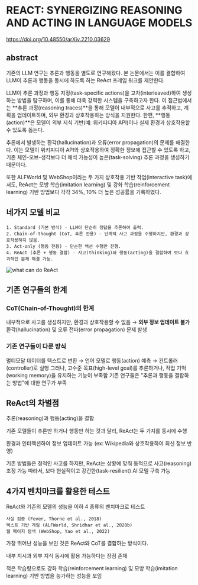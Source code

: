 # REACT: SYNERGIZING REASONING AND ACTING IN LANGUAGE MODELS

https://doi.org/10.48550/arXiv.2210.03629

## abstract
기존의 LLM 연구는 추론과 행동을 별도로 연구해왔다. 본 논문에서는 이를 결합하여 LLM이 추론과 행동을 동시에 하도록 하는 ReAct 프레임 워크를 제안한다. 

LLM이 추론 과정과 행동 지정(task-specific actions)을 교차(interleaved)하여 생성하는 방법을 탐구하며, 이를 통해 더욱 강력한 시스템을 구축하고자 한다. 이 접근법에서는 **추론 과정(reasoning traces)**을 통해 모델이 내부적으로 사고를 추적하고, 계획을 업데이트하며, 외부 환경과 상호작용하는 방식을 지원한다. 한편, **행동(action)**은 모델이 외부 지식 기반(예: 위키피디아 API)이나 실제 환경과 상호작용할 수 있도록 돕는다.

추론에서 발생하는 환각(hallucination)과 오류(error propagation)의 문제를 해결한다. 이는 모델이 위키피디아 API와 상호작용하여 정확한 정보에 접근할 수 있도록 하고, 기존 체인-오브-생각보다 더 해석 가능성이 높은(task-solving) 추론 과정을 생성하기 때문이다.

또한 ALFWorld 및 WebShop이라는 두 가지 상호작용 기반 작업(interactive task)에서도, ReAct는 모방 학습(imitation learning) 및 강화 학습(reinforcement learning) 기반 방법보다 각각 34%, 10% 더 높은 성공률을 기록하였다.

## 네가지 모델 비교
```
1. Standard (기본 방식) - LLM이 단순히 정답을 추론하여 출력.
2. Chain-of-thought (CoT, 추론 전용) - 단계적 사고 과정을 수행하지만, 환경과 상호작용하지 않음.
3. Act-only (행동 전용) - 단순한 액션 수행만 진행.
4. ReAct (추론 + 행동 결합) - 사고(thinking)와 행동(acting)을 결합하여 보다 효과적인 문제 해결 가능.
```

![what can do ReAct](LLM_agent_example_ReAct.png)

## 기존 연구들의 한계
### CoT(Chain-of-Thought)의 한계
내부적으로 사고를 생성하지만, 환경과 상호작용할 수 없음 → **외부 정보 업데이트 불가**
환각(hallucination) 및 오류 전파(error propagation) 문제 발생

### 기존 연구들이 다룬 방식
멀티모달 데이터를 텍스트로 변환 → 언어 모델로 행동(action) 예측 → 컨트롤러(controller)로 실행
그러나, 고수준 목표(high-level goal)를 추론하거나, 작업 기억(working memory)을 유지하는 기능이 부족함
기존 연구들은 "추론과 행동을 결합하는 방법"에 대한 연구가 부족

## ReAct의 차별점 
추론(reasoning)과 행동(acting)을 결합

기존 모델들이 추론만 하거나 행동만 하는 것과 달리, ReAct는 두 가지를 동시에 수행

환경과 인터랙션하여 정보 업데이트 가능 (ex: Wikipedia와 상호작용하여 최신 정보 반영)

기존 방법들은 정적인 사고를 하지만, ReAct는 상황에 맞춰 동적으로 사고(reasoning) 조정 가능
따라서, 보다 현실적이고 강건한(task-resilient) AI 모델 구축 가능

## 4가지 벤치마크를 활용한 테스트
ReAct와 기존의 모델의 성능을 이하 4 종류의 벤치마크로 테스트
```질문 응답 (HotPotQA, Yang et al., 2018)
사실 검증 (Fever, Thorne et al., 2018)
텍스트 기반 게임 (ALFWorld, Shridhar et al., 2020b)
웹 페이지 탐색 (WebShop, Yao et al., 2022)
```
가장 뛰어난 성능을 보인 것은 ReAct와 CoT를 결합하는 방식이다.

내부 지시과 외부 지식 동시에 활용 가능하다는 장점 존재

적은 학습량으로도 강화 학습(reinforcement learning) 및 모방 학습(imitation learning) 기반 방법을 능가하는 성능을 보임